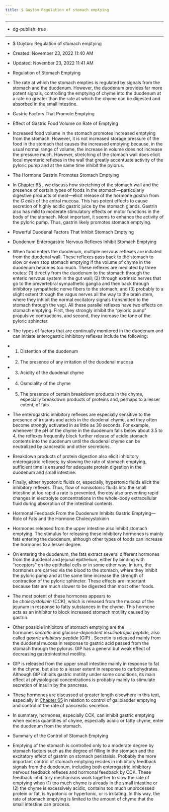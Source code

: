 ```yaml
---
title: $ Guyton Regulation of stomach emptying
---
```


- --

- dg-publish: true

- --

- $ Guyton: Regulation of stomach emptying

- Created: November 23, 2022 11:40 AM

- Updated: November 23, 2022 11:41 AM

- Regulation of Stomach Emptying

- The rate at which the stomach empties is regulated by signals from the stomach and the duodenum. However, the duodenum provides far more potent signals, controlling the emptying of chyme into the duodenum at a rate no greater than the rate at which the chyme can be digested and absorbed in the small intestine.

- Gastric Factors That Promote Emptying

- Effect of Gastric Food Volume on Rate of Emptying

- Increased food volume in the stomach promotes increased emptying from the stomach. However, it is not increased storage pressure of the food in the stomach that causes the increased emptying because, in the usual normal range of volume, the increase in volume does not increase the pressure much. However, stretching of the stomach wall does elicit local myenteric reflexes in the wall that greatly accentuate activity of the pyloric pump and at the same time inhibit the pylorus.

- The Hormone Gastrin Promotes Stomach Emptying

- In [Chapter 65](https://www-clinicalkey-com.eproxy.lib.hku.hk/#!/content/3-s2.0-B9780323597128000655) , we discuss how stretching of the stomach wall and the presence of certain types of foods in the stomach—particularly digestive products of meat—elicit release of the hormone *gastrin* from the *G cells* of the antral mucosa. This has potent effects to cause secretion of highly acidic gastric juice by the stomach glands. Gastrin also has mild to moderate stimulatory effects on motor functions in the body of the stomach. Most important, it seems to enhance the activity of the pyloric pump. Thus, gastrin likely promotes stomach emptying.

- Powerful Duodenal Factors That Inhibit Stomach Emptying

- Duodenum Enterogastric Nervous Reflexes Inhibit Stomach Emptying

- When food enters the duodenum, multiple nervous reflexes are initiated from the duodenal wall. These reflexes pass back to the stomach to slow or even stop stomach emptying if the volume of chyme in the duodenum becomes too much. These reflexes are mediated by three routes: (1) directly from the duodenum to the stomach through the enteric nervous system in the gut wall; (2) through extrinsic nerves that go to the prevertebral sympathetic ganglia and then back through inhibitory sympathetic nerve fibers to the stomach; and (3) probably to a slight extent through the vagus nerves all the way to the brain stem, where they inhibit the normal excitatory signals transmitted to the stomach through the vagi. All these parallel reflexes have two effects on stomach emptying. First, they strongly inhibit the “pyloric pump” propulsive contractions, and second, they increase the tone of the pyloric sphincter.

- The types of factors that are continually monitored in the duodenum and can initiate enterogastric inhibitory reflexes include the following:

- 1. Distention of the duodenum

- 2. The presence of any irritation of the duodenal mucosa

- 3. Acidity of the duodenal chyme

- 4. Osmolality of the chyme

- 5. The presence of certain breakdown products in the chyme, especially breakdown products of proteins and, perhaps to a lesser extent, of fats

- The enterogastric inhibitory reflexes are especially sensitive to the presence of irritants and acids in the duodenal chyme, and they often become strongly activated in as little as 30 seconds. For example, whenever the pH of the chyme in the duodenum falls below about 3.5 to 4, the reflexes frequently block further release of acidic stomach contents into the duodenum until the duodenal chyme can be neutralized by pancreatic and other secretions.

- Breakdown products of protein digestion also elicit inhibitory enterogastric reflexes; by slowing the rate of stomach emptying, sufficient time is ensured for adequate protein digestion in the duodenum and small intestine.

- Finally, either hypotonic fluids or, especially, hypertonic fluids elicit the inhibitory reflexes. Thus, flow of nonisotonic fluids into the small intestine at too rapid a rate is prevented, thereby also preventing rapid changes in electrolyte concentrations in the whole-body extracellular fluid during absorption of the intestinal contents.

- Hormonal Feedback From the Duodenum Inhibits Gastric Emptying—Role of Fats and the Hormone Cholecystokinin

- Hormones released from the upper intestine also inhibit stomach emptying. The stimulus for releasing these inhibitory hormones is mainly fats entering the duodenum, although other types of foods can increase the hormones to a lesser degree.

- On entering the duodenum, the fats extract several different hormones from the duodenal and jejunal epithelium, either by binding with “receptors” on the epithelial cells or in some other way. In turn, the hormones are carried via the blood to the stomach, where they inhibit the pyloric pump and at the same time increase the strength of contraction of the pyloric sphincter. These effects are important because fats are much slower to be digested than most other foods.

- The most potent of these hormones appears to be *cholecystokinin* (CCK), which is released from the mucosa of the jejunum in response to fatty substances in the chyme. This hormone acts as an inhibitor to block increased stomach motility caused by gastrin.

- Other possible inhibitors of stomach emptying are the hormones *secretin* and *glucose-dependent insulinotropic peptide,* also called *gastric inhibitory peptide* (GIP) **.** Secretin is released mainly from the duodenal mucosa in response to gastric acid passed from the stomach through the pylorus. GIP has a general but weak effect of decreasing gastrointestinal motility.

- GIP is released from the upper small intestine mainly in response to fat in the chyme, but also to a lesser extent in response to carbohydrates. Although GIP inhibits gastric motility under some conditions, its main effect at physiological concentrations is probably mainly to stimulate secretion of insulin by the pancreas.

- These hormones are discussed at greater length elsewhere in this text, especially in [Chapter 65](https://www-clinicalkey-com.eproxy.lib.hku.hk/#!/content/3-s2.0-B9780323597128000655) in relation to control of gallbladder emptying and control of the rate of pancreatic secretion.

- In summary, hormones, especially CCK, can inhibit gastric emptying when excess quantities of chyme, especially acidic or fatty chyme, enter the duodenum from the stomach.

- Summary of the Control of Stomach Emptying

- Emptying of the stomach is controlled only to a moderate degree by stomach factors such as the degree of filling in the stomach and the excitatory effect of gastrin on stomach peristalsis. Probably the more important control of stomach emptying resides in inhibitory feedback signals from the duodenum, including both enterogastric inhibitory nervous feedback reflexes and hormonal feedback by CCK. These feedback inhibitory mechanisms work together to slow the rate of emptying when (1) too much chyme is already in the small intestine or (2) the chyme is excessively acidic, contains too much unprocessed protein or fat, is hypotonic or hypertonic, or is irritating. In this way, the rate of stomach emptying is limited to the amount of chyme that the small intestine can process.
